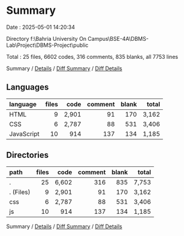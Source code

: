 # Summary

Date : 2025-05-01 14:20:34

Directory f:\\Bahria University On Campus\\BSE-4A\\DBMS-Lab\\Project\\DBMS-Project\\public

Total : 25 files,  6602 codes, 316 comments, 835 blanks, all 7753 lines

Summary / [Details](details.md) / [Diff Summary](diff.md) / [Diff Details](diff-details.md)

## Languages
| language | files | code | comment | blank | total |
| :--- | ---: | ---: | ---: | ---: | ---: |
| HTML | 9 | 2,901 | 91 | 170 | 3,162 |
| CSS | 6 | 2,787 | 88 | 531 | 3,406 |
| JavaScript | 10 | 914 | 137 | 134 | 1,185 |

## Directories
| path | files | code | comment | blank | total |
| :--- | ---: | ---: | ---: | ---: | ---: |
| . | 25 | 6,602 | 316 | 835 | 7,753 |
| . (Files) | 9 | 2,901 | 91 | 170 | 3,162 |
| css | 6 | 2,787 | 88 | 531 | 3,406 |
| js | 10 | 914 | 137 | 134 | 1,185 |

Summary / [Details](details.md) / [Diff Summary](diff.md) / [Diff Details](diff-details.md)